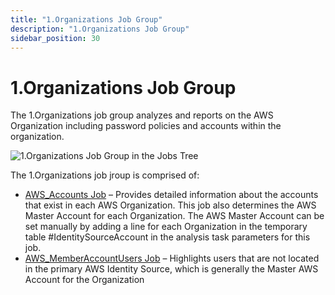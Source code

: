 ```yaml
---
title: "1.Organizations Job Group"
description: "1.Organizations Job Group"
sidebar_position: 30
---
```


# 1.Organizations Job Group

The 1.Organizations job group analyzes and reports on the AWS Organization including password
policies and accounts within the organization.

![1.Organizations Job Group in the Jobs Tree](/img/product_docs/accessanalyzer/12.0/solutions/aws/organizations/jobstree.webp)

The 1.Organizations job jroup is comprised of:

- [AWS_Accounts Job](/docs/accessanalyzer/12.0/solutions/aws/organizations/aws_accounts.md) – Provides detailed information about the accounts that exist
  in each AWS Organization. This job also determines the AWS Master Account for each Organization.
  The AWS Master Account can be set manually by adding a line for each Organization in the temporary
  table #IdentitySourceAccount in the analysis task parameters for this job.
- [AWS_MemberAccountUsers Job](/docs/accessanalyzer/12.0/solutions/aws/organizations/aws_memberaccountusers.md) – Highlights users that are not located in
  the primary AWS Identity Source, which is generally the Master AWS Account for the Organization
